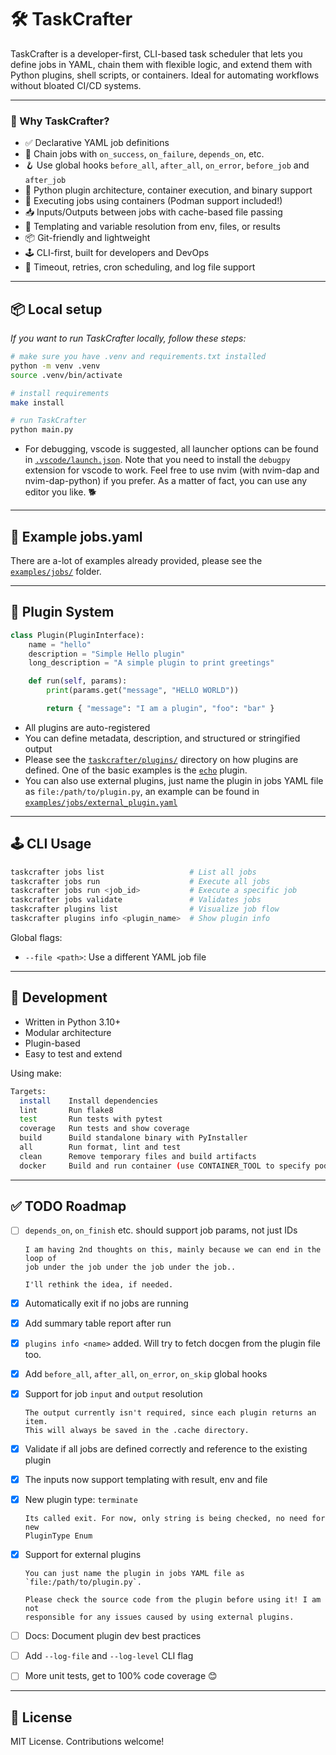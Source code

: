 # 🛠️ TaskCrafter

TaskCrafter is a developer-first, CLI-based task scheduler that lets you define jobs in YAML, chain them with flexible logic, and extend them with Python plugins, shell scripts, or containers. Ideal for automating workflows without bloated CI/CD systems.

---

### 🚀 Why TaskCrafter?

- ✅ Declarative YAML job definitions
- 🔁 Chain jobs with `on_success`, `on_failure`, `depends_on`, etc.
- 🪝 Use global hooks `before_all`, `after_all`, `on_error`, `before_job` and `after_job`
- 🧩 Python plugin architecture, container execution, and binary support
- 🐋 Executing jobs using containers (Podman support included!)
- 📥 Inputs/Outputs between jobs with cache-based file passing
- 🧠 Templating and variable resolution from env, files, or results
- 📦 Git-friendly and lightweight
- 🕹️ CLI-first, built for developers and DevOps
- 🧯 Timeout, retries, cron scheduling, and log file support

---

## 📦 Local setup

_If you want to run TaskCrafter locally, follow these steps:_

```bash
# make sure you have .venv and requirements.txt installed
python -m venv .venv
source .venv/bin/activate

# install requirements
make install

# run TaskCrafter
python main.py
```

- For debugging, vscode is suggested, all launcher options can be found in [`.vscode/launch.json`](.vscode/launch.json). Note that you need to install the `debugpy` extension for vscode to work. Feel free to use nvim (with nvim-dap and nvim-dap-python) if you prefer. As a matter of fact, you can use any editor you like. 🐕

---

## 📝 Example jobs.yaml

There are a-lot of examples already provided, please see the [`examples/jobs/`](examples/jobs) folder.

---

## 🧩 Plugin System

```python
class Plugin(PluginInterface):
    name = "hello"
    description = "Simple Hello plugin"
    long_description = "A simple plugin to print greetings"

    def run(self, params):
        print(params.get("message", "HELLO WORLD"))

        return { "message": "I am a plugin", "foo": "bar" }
```

- All plugins are auto-registered
- You can define metadata, description, and structured or stringified output
- Please see the [`taskcrafter/plugins/`](taskcrafter/plugins/) directory on how plugins are defined. One of the basic examples is the [`echo`](taskcrafter/plugins/echo.py) plugin.
- You can also use external plugins, just name the plugin in jobs YAML file as `file:/path/to/plugin.py`, an example can be found in [`examples/jobs/external_plugin.yaml`](examples/jobs/external_plugin.yaml)

---

## 🕹️ CLI Usage

```bash
taskcrafter jobs list                   # List all jobs
taskcrafter jobs run                    # Execute all jobs
taskcrafter jobs run <job_id>           # Execute a specific job
taskcrafter jobs validate               # Validates jobs
taskcrafter plugins list                # Visualize job flow
taskcrafter plugins info <plugin_name>  # Show plugin info
```

Global flags:

- `--file <path>`: Use a different YAML job file

---

## 🧪 Development

- Written in Python 3.10+
- Modular architecture
- Plugin-based
- Easy to test and extend

Using make:

```bash
Targets:
  install    Install dependencies
  lint       Run flake8
  test       Run tests with pytest
  coverage   Run tests and show coverage
  build      Build standalone binary with PyInstaller
  all        Run format, lint and test
  clean      Remove temporary files and build artifacts
  docker     Build and run container (use CONTAINER_TOOL to specify podman or docker)
```

---

## ✅ TODO Roadmap

- [ ] `depends_on`, `on_finish` etc. should support job params, not just IDs

      I am having 2nd thoughts on this, mainly because we can end in the loop of
      job under the job under the job under the job..

      I'll rethink the idea, if needed.

- [x] Automatically exit if no jobs are running
- [x] Add summary table report after run
- [x] `plugins info <name>` added. Will try to fetch docgen from the plugin file too.
- [x] Add `before_all`, `after_all`, `on_error`, `on_skip` global hooks
- [x] Support for job `input` and `output` resolution

      The output currently isn't required, since each plugin returns an item.
      This will always be saved in the .cache directory.

- [x] Validate if all jobs are defined correctly and reference to the existing plugin
- [x] The inputs now support templating with result, env and file
- [x] New plugin type: `terminate`

      Its called exit. For now, only string is being checked, no need for new
      PluginType Enum

- [x] Support for external plugins

      You can just name the plugin in jobs YAML file as `file:/path/to/plugin.py`.

      Please check the source code from the plugin before using it! I am not
      responsible for any issues caused by using external plugins.

- [ ] Docs: Document plugin dev best practices
- [ ] Add `--log-file` and `--log-level` CLI flag
- [ ] More unit tests, get to 100% code coverage 😊

---

## 📄 License

MIT License. Contributions welcome!
